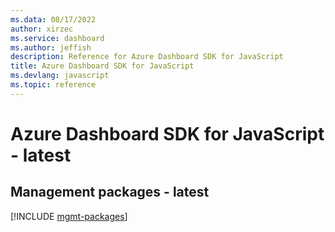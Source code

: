 ```yaml
---
ms.data: 08/17/2022
author: xirzec
ms.service: dashboard
ms.author: jeffish
description: Reference for Azure Dashboard SDK for JavaScript
title: Azure Dashboard SDK for JavaScript
ms.devlang: javascript
ms.topic: reference
---
```

# Azure Dashboard SDK for JavaScript - latest

## Management packages - latest
[!INCLUDE [mgmt-packages](dashboard-mgmt-index.md)]
